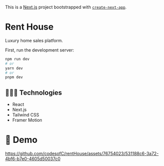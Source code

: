 This is a [Next.js](https://nextjs.org/) project bootstrapped with [`create-next-app`](https://github.com/vercel/next.js/tree/canary/packages/create-next-app).

# Rent House
  Luxury home sales platform.

First, run the development server:

```bash
npm run dev
# or
yarn dev
# or
pnpm dev
```
## 👨🏾‍💻 Technologies
* React
* Next.js
* Tailwind CSS
* Framer Motion

# 🍿 Demo
https://github.com/codesofC/rentHouse/assets/76754023/531188c6-3a72-4bf6-b7e0-4605d50037c0


